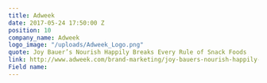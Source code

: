 ```yaml
---
title: Adweek
date: 2017-05-24 17:50:00 Z
position: 10
company_name: Adweek
logo_image: "/uploads/Adweek_Logo.png"
quote: Joy Bauer’s Nourish Happily Breaks Every Rule of Snack Foods
link: http://www.adweek.com/brand-marketing/joy-bauers-nourish-happily-breaks-every-rule-of-snack-foods/
Field name: 
---
```



